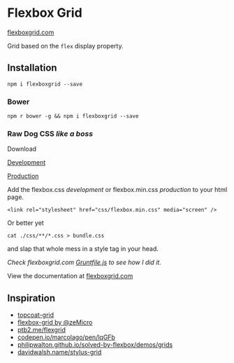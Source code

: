 Flexbox Grid
===========

[flexboxgrid.com](http://flexboxgrid.com)

Grid based on the `flex` display property.

Installation
------------

`npm i flexboxgrid --save`

### Bower
`npm r bower -g && npm i flexboxgrid --save`

### Raw Dog CSS *like a boss*

Download

[Development](https://raw.githubusercontent.com/kristoferjoseph/flexboxgrid/master/css/flexboxgrid.css)

[Production](https://raw.githubusercontent.com/kristoferjoseph/flexboxgrid/master/css/flexboxgrid.min.css)

Add the flexbox.css *development* or flexbox.min.css *production* to your html
page.

```
<link rel="stylesheet" href="css/flexbox.min.css" media="screen" />
```
Or better yet

`cat ./css/**/*.css > bundle.css`

and slap that whole mess in a style tag in your head.

*Check flexboxgrid.com
[Gruntfile.js](https://github.com/kristoferjoseph/flexboxgrid/blob/master/Gruntfile.js) to see how I did it.*

View the documentation at [flexboxgrid.com](http://flexboxgrid.com)

Inspiration
-----------
- [topcoat-grid](https://github.com/topcoat/grid)
- [flexbox-grid by @zeMicro](https://github.com/zeMirco/flexbox-grid)
- [ptb2.me/flexgrid](http://ptb2.me/flexgrid/)
- [codepen.io/marcolago/pen/lqGFb](http://codepen.io/marcolago/pen/lqGFb)
- [philipwalton.github.io/solved-by-flexbox/demos/grids](http://philipwalton.github.io/solved-by-flexbox/demos/grids/)
- [davidwalsh.name/stylus-grid](http://davidwalsh.name/stylus-grid)
